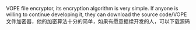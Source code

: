 VOPE file encryptor, its encryption algorithm is very simple. If anyone is willing to continue developing it, they can download the source code/VOPE文件加密器，他的加密算法十分的简单，如果有愿意据续开发的人，可以下载源码
